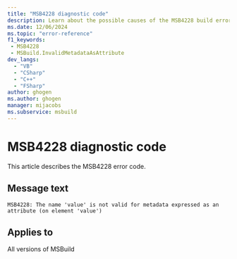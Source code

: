 ```yaml
---
title: "MSB4228 diagnostic code"
description: Learn about the possible causes of the MSB4228 build error, and get troubleshooting tips.
ms.date: 12/06/2024
ms.topic: "error-reference"
f1_keywords:
 - MSB4228
 - MSBuild.InvalidMetadataAsAttribute
dev_langs:
  - "VB"
  - "CSharp"
  - "C++"
  - "FSharp"
author: ghogen
ms.author: ghogen
manager: mijacobs
ms.subservice: msbuild
---
```


# MSB4228 diagnostic code

<!-- :::ErrorDefinitionDescription::: -->
<!-- :::editable-content name="introDescription"::: -->
This article describes the MSB4228 error code.
<!-- :::editable-content-end::: -->

## Message text

`MSB4228: The name 'value' is not valid for metadata expressed as an attribute (on element 'value')`

<!-- :::editable-content name="postOutputDescription"::: -->
<!--
{StrBegin="MSB4228: "}
-->
<!-- :::editable-content-end::: -->
<!-- :::ErrorDefinitionDescription-end::: -->

## Applies to

All versions of MSBuild
